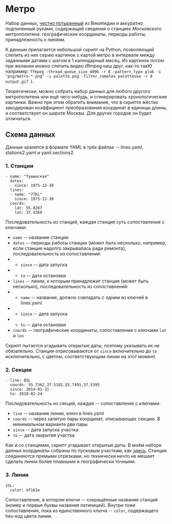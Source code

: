 # Метро

Набор данных, [честно потыренный](https://ru.wikipedia.org/wiki/%D0%A1%D0%BF%D0%B8%D1%81%D0%BE%D0%BA_%D1%81%D1%82%D0%B0%D0%BD%D1%86%D0%B8%D0%B9_%D0%9C%D0%BE%D1%81%D0%BA%D0%BE%D0%B2%D1%81%D0%BA%D0%BE%D0%B3%D0%BE_%D0%BC%D0%B5%D1%82%D1%80%D0%BE%D0%BF%D0%BE%D0%BB%D0%B8%D1%82%D0%B5%D0%BD%D0%B0,_%D0%9C%D0%BE%D1%81%D0%BA%D0%BE%D0%B2%D1%81%D0%BA%D0%BE%D0%B3%D0%BE_%D0%BC%D0%BE%D0%BD%D0%BE%D1%80%D0%B5%D0%BB%D1%8C%D1%81%D0%B0_%D0%B8_%D0%9C%D0%A6%D0%9A) из Википедии и аккуратно подпиленный руками, содержащий сведения о станциях Московского метрополитена: географические координаты, периоды работы, принадлежность к линиям.

К данным прилагается небольшой скрипт на Python, позволяющий слепить из них серию картинок с картой метро в интервале между заданными датами с шагом в 1 календарный месяц. Из картинок потом при желании можно слепить видео (ffmpeg наш друг, как-то такЮ например: `ffmpeg -thread_queue_size 4096 -r 8 -pattern_type glob -i "png/metro-*.png" -i palette.png -filter_complex paletteuse -r 8 output.gif
`).

Теоретически, можно собрать набор данных для любого другого метрополитена или ещё чего-нибудь, и сгенерировать хронологические картинки. Важно при этом обратить внимание, что в скрипте жёстко закодирован коэффициент преобразования координат в единицы длины, и соответствует он широте Москвы. Для других городов он будет отличаться.

## Схема данных

Данные хранятся в формате YAML в трёх файлах -- lines.yaml, stations2.yaml и yaml.sections2.

### 1. Станции

    - name: "Тушинская"
      dates:
      - since: 1975-12-30
      lines:
      - name: "7TKL"
        since: 1975-12-30
      coords:
        lat: 55.8267
        lon: 37.4368

Последовательность из станций, каждая станция суть сопоставление с ключами:

* `name` -- название станции
* `dates` -- периоды работы станции (может быть несколько, например, если станция надолго закрывалась ради ремонта), последовательность из сопоставлений:
* * `since` -- дата запуска
* * `to` -- дата остановки
* `lines` -- линии, к которым принадлежит станция (может быть несколько), последовательность из сопоставлений:
* * `name` -- название, должно совпадать с одним из ключей в lines.yaml
* * `since` -- дата запуска
* * `to` -- дата остановки
* `coords` -- географические координаты, сопоставление с ключами `lat` и `lon`

Скрипт пытается угадывать открытые даты, поэтому указывать их не обязательно. Станции отрисовываются от `since` включительно до `to` исключительно, с цветом, соответствующим линии на этот момент.

### 2. Секции

    - line: 8SL
      coords: 55.7362,37.5182,55.7491,37.5395
      since: 2014-01-31
      to: 2018-02-24

Последовательность из секций, каждая -- сопоставление с ключами:

* `line` -- название линии, ключ в lines.yaml
* `coords` -- через запятую пары координат, описывающих секцию. В минимальном варианте две пары
* `since` -- дата запуска участка
* `to` -- дата закрытия участка

Как и со станциями, скрипт угадывает открытые даты. В моём наборе данных координаты собраны по пусковым участкам, как [здесь](https://ru.wikipedia.org/wiki/%D0%A1%D0%BF%D0%B8%D1%81%D0%BE%D0%BA_%D0%BF%D1%83%D1%81%D0%BA%D0%BE%D0%B2%D1%8B%D1%85_%D1%83%D1%87%D0%B0%D1%81%D1%82%D0%BA%D0%BE%D0%B2_%D0%B8_%D0%BD%D0%BE%D0%B2%D1%8B%D1%85_%D1%81%D1%82%D0%B0%D0%BD%D1%86%D0%B8%D0%B9_%D0%9C%D0%BE%D1%81%D0%BA%D0%BE%D0%B2%D1%81%D0%BA%D0%BE%D0%B3%D0%BE_%D0%BC%D0%B5%D1%82%D1%80%D0%BE%D0%BF%D0%BE%D0%BB%D0%B8%D1%82%D0%B5%D0%BD%D0%B0).  Станции соединяются прямыми отрезками, но технически ничто не мешает сделать линии более плавными и географически точными.

### 3. Линии

    1SL:
      color: ef161e

Сопоставление, в котором ключи -- сокращённые названия станций (номер и первые буквы названия латиницей). Внутри тоже сопоставления, пока из единственного ключа -- `color`, содержащего hex-код цвета линии.
